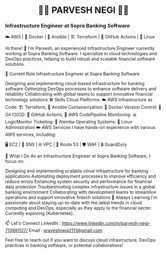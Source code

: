 # <div align="center">👨‍💻 **PARVESH NEGI** 👨‍💻</div>


### **Infrastructure Engineer at Sopra Banking Software** ###

☁️ AWS | 🐳 Docker | 🔧 Ansible | 🏗️ Terraform | 🐙 GitHub Actions | 🐧 Linux
                                       


Hi there! 👋 I'm Parvesh, an experienced Infrastructure Engineer currently working at Sopra Banking Software. I specialize in cloud technologies and DevOps practices, helping to build robust and scalable financial software solutions.

🏢 Current Role
Infrastructure Engineer at Sopra Banking Software

Designing and implementing cloud-based infrastructure for banking software
Optimizing DevOps processes to enhance software delivery and reliability
Collaborating with global teams to support innovative financial technology solutions
🛠 Skills
Cloud Platforms: ☁️ AWS
Infrastructure as Code: 🏗️ Terraform, 🔧 Ansible
Containerization: 🐳 Docker
Version Control: 📂 Git
CI/CD: 🐙 GitHub Actions, 🚀 AWS CodePipeline
Monitoring: 📊 LogicMonitor
Ticketing: 🎫 Alemba
Operating Systems: 🐧 Linux Administration
☁️ AWS Services
I have hands-on experience with various AWS services, including:

🖥️ EC2 | 📨 SNS | 🌐 VPC | 🔀 Route 53 | 🛡️ WAF | 🔒 GuardDuty

💼 What I Do
As an Infrastructure Engineer at Sopra Banking Software, I focus on:

Designing and implementing scalable cloud infrastructure for banking applications
Automating deployment processes to improve efficiency and reduce errors
Enhancing system security and performance for financial data protection
Troubleshooting complex infrastructure issues in a global banking environment
Collaborating with development teams to streamline operations and support innovative fintech solutions
🌱 Always Learning
I'm passionate about staying up-to-date with the latest trends in cloud computing and DevOps, especially as they apply to the financial sector. Currently exploring [Kubernetes].

📫 Let's Connect
LinkedIn : https://www.linkedin.com/in/parvesh-negi-713991127/ Email : praveshnegi2111@gmail.com

Feel free to reach out if you want to discuss cloud infrastructure, DevOps practices in banking software, or potential collaborations!
